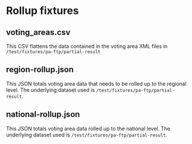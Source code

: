 # Rollup fixtures

## voting_areas.csv

This CSV flattens the data contained in the voting area XML files in `/test/fixtures/pa-ftp/partial-result`

## region-rollup.json

This JSON totals voting area data that needs to be rolled up to the regional level. The underlying dataset used is `/test/fixtures/pa-ftp/partial-result`.


## national-rollup.json

This JSON totals voting area data rolled up to the national level. The underlying dataset used is `/test/fixtures/pa-ftp/partial-result`.

